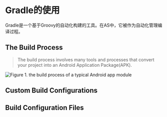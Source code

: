 # Gradle的使用
Gradle是一个基于Groovy的自动化构建的工具。在AS中，它被作为自动化管理编译过程。
## The Build Process
> The build process involves many tools and processes that convert your project into an Android Application Package(APK).

![Figure 1. the build process of a typical Android app module](https://developer.android.com/images/tools/studio/build-process_2x.png)
## Custom Build Configurations

## Build Configuration Files
